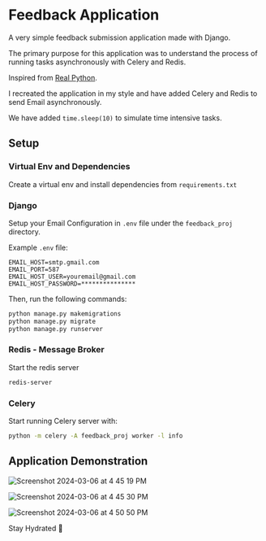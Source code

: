 # Feedback Application
A very simple feedback submission application made with Django. 

The primary purpose for this application was to understand the process of running tasks asynchronously with Celery and Redis.

Inspired from [Real Python](https://realpython.com/asynchronous-tasks-with-django-and-celery/#reader-comments).

I recreated the application in my style and have added Celery and Redis to send Email asynchronously. 

We have added `time.sleep(10)` to simulate time intensive tasks. 

## Setup

### Virtual Env and Dependencies
Create a virtual env and install dependencies from `requirements.txt`
### Django

Setup your Email Configuration in `.env` file under the `feedback_proj` directory. 

Example `.env` file:
```text
EMAIL_HOST=smtp.gmail.com
EMAIL_PORT=587
EMAIL_HOST_USER=youremail@gmail.com
EMAIL_HOST_PASSWORD=***************
```

Then, run the following commands:
```bash
python manage.py makemigrations
python manage.py migrate
python manage.py runserver
```

### Redis - Message Broker

Start the redis server
```bash
redis-server
```

### Celery
Start running Celery server with:
```bash
python -m celery -A feedback_proj worker -l info
```

## Application Demonstration
![Screenshot 2024-03-06 at 4 45 19 PM](https://github.com/Mukilan-Krishnakumar/feedback-app/assets/71809485/8362e52a-dda1-4d02-8ae3-e6f38a68be82)

![Screenshot 2024-03-06 at 4 45 30 PM](https://github.com/Mukilan-Krishnakumar/feedback-app/assets/71809485/3e609e44-2ddf-4bda-9ddd-045e1473c5ca)

![Screenshot 2024-03-06 at 4 50 50 PM](https://github.com/Mukilan-Krishnakumar/feedback-app/assets/71809485/2d9a94d3-c2fb-44d5-a0bf-1b96ceaa422b)

Stay Hydrated 🌊

